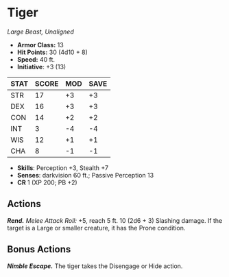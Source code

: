 # Tiger

*Large Beast, Unaligned*

- **Armor Class:** 13
- **Hit Points:** 30 (4d10 + 8)
- **Speed:** 40 ft.
- **Initiative**: +3 (13)

|STAT|SCORE|MOD|SAVE|
| --- | --- | --- | ---- |
| STR | 17 | +3 | +3 |
| DEX | 16 | +3 | +3 |
| CON | 14 | +2 | +2 |
| INT | 3 | -4 | -4 |
| WIS | 12 | +1 | +1 |
| CHA | 8 | -1 | -1 |

- **Skills**: Perception +3, Stealth +7
- **Senses**: darkvision 60 ft.; Passive Perception 13
- **CR** 1 (XP 200; PB +2)

## Actions

***Rend.*** *Melee Attack Roll:* +5, reach 5 ft. 10 (2d6 + 3) Slashing damage. If the target is a Large or smaller creature, it has the Prone condition.


## Bonus Actions

***Nimble Escape.*** The tiger takes the Disengage or Hide action.


